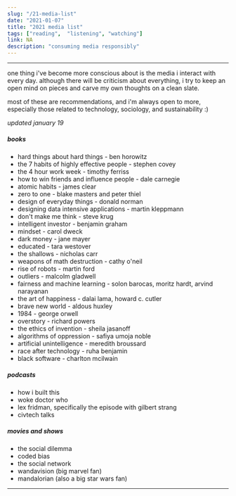 ```yaml
---
slug: "/21-media-list"
date: "2021-01-07"
title: "2021 media list"
tags: ["reading",  "listening", "watching"]
link: NA
description: "consuming media responsibly"
---
```

___
one thing i've become more conscious about is the media i interact with every day. although there will be criticism about everything, i try to keep an open mind on pieces and carve my own thoughts on a clean slate.

most of these are recommendations, and i'm always open to more, especially those related to technology, sociology, and sustainability :)

*updated january 19*

##### books
- hard things about hard things - ben horowitz
- the 7 habits of highly effective people - stephen covey
- the 4 hour work week - timothy ferriss
- how to win friends and influence people - dale carnegie
- atomic habits - james clear
- zero to one - blake masters and peter thiel
- design of everyday things - donald norman
- designing data intensive applications - martin kleppmann
- don't make me think - steve krug
- intelligent investor - benjamin graham
- mindset - carol dweck
- dark money - jane mayer
- educated - tara westover
- the shallows - nicholas carr
- weapons of math destruction - cathy o'neil
- rise of robots - martin ford
- outliers - malcolm gladwell
- fairness and machine learning - solon barocas, moritz hardt, arvind narayanan
- the art of happiness - dalai lama, howard c. cutler
- brave new world - aldous huxley
- 1984 - george orwell
- overstory - richard powers
- the ethics of invention - sheila jasanoff
- algorithms of oppression - safiya umoja noble
- artificial unintelligence - meredith broussard
- race after technology - ruha benjamin
- black software - charlton mcilwain

##### podcasts
- how i built this
- woke doctor who
- lex fridman, specifically the episode with gilbert strang
- civtech talks

##### movies and shows
- the social dilemma
- coded bias
- the social network
- wandavision (big marvel fan)
- mandalorian (also a big star wars fan)
___